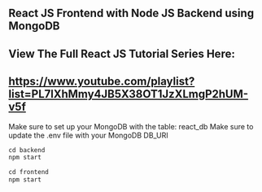 ## React JS Frontend with Node JS Backend using MongoDB

## View The Full React JS Tutorial Series Here:
## https://www.youtube.com/playlist?list=PL7lXhMmy4JB5X38OT1JzXLmgP2hUM-v5f


Make sure to set up your MongoDB with the table: react_db
Make sure to update the .env file with your MongoDB DB_URI

```javascript
cd backend
npm start

cd frontend
npm start
```
